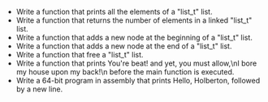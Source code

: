 - Write a function that prints all the elements of a "list_t" list.
- Write a function that returns the number of elements in a linked "list_t" list.
- Write a function that adds a new node at the beginning of a "list_t" list.
- Write a function that adds a new node at the end of a "list_t" list.
- Write a function that free a "list_t" list.
- Write a function that prints You're beat! and yet, you must allow,\nI bore my house upon my back!\n before the main function is executed.
- Write a 64-bit program in assembly that prints Hello, Holberton, followed by a new line.
